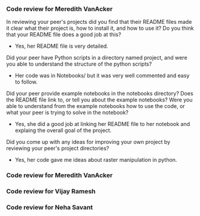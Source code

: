 ### Code review for Meredith VanAcker

In reviewing your peer's projects did you find that their README files made it clear what their project is, how to install it, and how to use it? Do you think that your README file does a good job at this?

* Yes, her README file is very detailed.

Did your peer have Python scripts in a directory named project, and were you able to understand the structure of the python scripts?

* Her code was in Notebooks/ but it was very well commented and easy to follow.

Did your peer provide example notebooks in the notebooks directory? Does the README file link to, or tell you about the example notebooks? Were you able to understand from the example notebooks how to use the code, or what your peer is trying to solve in the notebook?

* Yes, she did a good job at linking her README file to her notebook and explaing the overall goal of the project.

Did you come up with any ideas for improving your own project by reviewing your peer's project directories?

* Yes, her code gave me ideas about raster manipulation in python.

### Code review for Meredith VanAcker

### Code review for Vijay Ramesh

### Code review for Neha Savant
